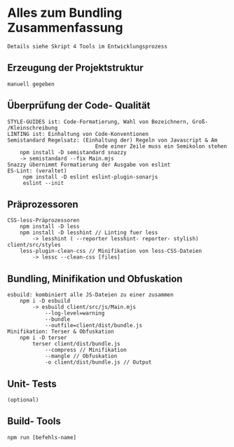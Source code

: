 # Alles zum Bundling Zusammenfassung
    Details siehe Skript 4 Tools im Entwicklungsprozess
## Erzeugung der Projektstruktur
	manuell gegeben
## Überprüfung der Code- Qualität
	STYLE-GUIDES ist: Code-Formatierung, Wahl von Bezeichnern, Groß- /Kleinschreibung
	LINTING ist: Einhaltung von Code-Konventionen
	Semistandard Regelsatz: (Einhaltung der) Regeln von Javascript & Am
                                Ende einer Zeile muss ein Semikolon stehen
		npm install -D semistandard snazzy
		-> semistandard --fix Main.mjs
	Snazzy übernimmt Formatierung der Ausgabe von eslint
    ES-Lint: (veraltet)
		 npm install -D eslint eslint-plugin-sonarjs
		 eslint --init
## Präprozessoren
	CSS-less-Präprozessoren
		npm install -D less
		npm install -D lesshint // Linting fuer less
			-> lesshint ( --reporter lesshint- reporter- stylish) client/src/styles
		less-plugin-clean-css // Minifikation von less-CSS-Dateien
			-> lessc --clean-css [files]
## Bundling, Minifikation und Obfuskation
	esbuild: kombiniert alle JS-Dateien zu einer zusammen
		npm i -D esbuild
			-> esbuild client/src/js/Main.mjs
				--log-level=warning
				--bundle
				--outfile=client/dist/bundle.js
	Minifikation: Terser & Obfuskation
		npm i -D terser
			terser client/dist/bundle.js
				--compress // Minifikation
				--mangle // Obfuskation
				-o client/dist/bundle.js // Output
## Unit- Tests
    (optional)
## Build- Tools
	npm run [befehls-name]

